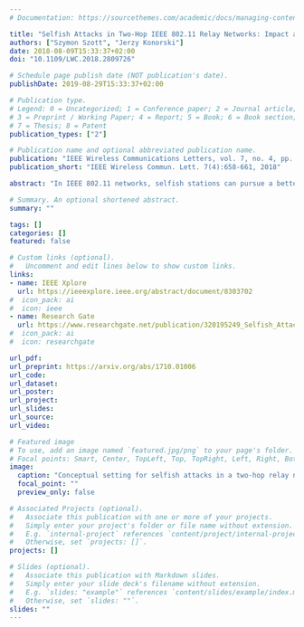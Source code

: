 ```yaml
---
# Documentation: https://sourcethemes.com/academic/docs/managing-content/

title: "Selfish Attacks in Two-Hop IEEE 802.11 Relay Networks: Impact and Countermeasures"
authors: ["Szymon Szott", "Jerzy Konorski"]
date: 2018-08-09T15:33:37+02:00
doi: "10.1109/LWC.2018.2809726"

# Schedule page publish date (NOT publication's date).
publishDate: 2019-08-29T15:33:37+02:00

# Publication type.
# Legend: 0 = Uncategorized; 1 = Conference paper; 2 = Journal article;
# 3 = Preprint / Working Paper; 4 = Report; 5 = Book; 6 = Book section;
# 7 = Thesis; 8 = Patent
publication_types: ["2"]

# Publication name and optional abbreviated publication name.
publication: "IEEE Wireless Communications Letters, vol. 7, no. 4, pp. 658-661, Aug. 2018"
publication_short: "IEEE Wireless Commun. Lett. 7(4):658-661, 2018"

abstract: "In IEEE 802.11 networks, selfish stations can pursue a better quality of service through selfish MAC-layer attacks. Such attacks are easy to perform, secure routing protocols do not prevent them, and their detection may be complex. Two-hop relay topologies allow a new angle of attack: a selfish relay can tamper with either source traffic, transit traffic, or both. We consider the applicability of selfish attacks and their variants in the two-hop relay topology, quantify their impact, and study defense measures."

# Summary. An optional shortened abstract.
summary: ""

tags: []
categories: []
featured: false

# Custom links (optional).
#   Uncomment and edit lines below to show custom links.
links:
- name: IEEE Xplore
  url: https://ieeexplore.ieee.org/abstract/document/8303702
#  icon_pack: ai
#  icon: ieee
- name: Research Gate
  url: https://www.researchgate.net/publication/320195249_Selfish_Attacks_in_Two-hop_IEEE_80211_Relay_Networks_Impact_and_Countermeasures
#  icon_pack: ai
#  icon: researchgate

url_pdf:
url_preprint: https://arxiv.org/abs/1710.01006
url_code:
url_dataset:
url_poster:
url_project:
url_slides:
url_source:
url_video:

# Featured image
# To use, add an image named `featured.jpg/png` to your page's folder. 
# Focal points: Smart, Center, TopLeft, Top, TopRight, Left, Right, BottomLeft, Bottom, BottomRight.
image:
  caption: "Conceptual setting for selfish attacks in a two-hop relay network"
  focal_point: ""
  preview_only: false

# Associated Projects (optional).
#   Associate this publication with one or more of your projects.
#   Simply enter your project's folder or file name without extension.
#   E.g. `internal-project` references `content/project/internal-project/index.md`.
#   Otherwise, set `projects: []`.
projects: []

# Slides (optional).
#   Associate this publication with Markdown slides.
#   Simply enter your slide deck's filename without extension.
#   E.g. `slides: "example"` references `content/slides/example/index.md`.
#   Otherwise, set `slides: ""`.
slides: ""
---
```

